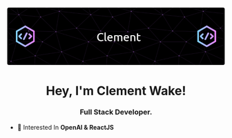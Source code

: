 ![Header](./github-header-image%20(2).png)
<h1 align="center">Hey, I'm Clement Wake!</h1>
<h3 align="center">Full Stack Developer.</h3>

- 📝 Interested In **OpenAI & ReactJS**


<p align="left">
</p>


